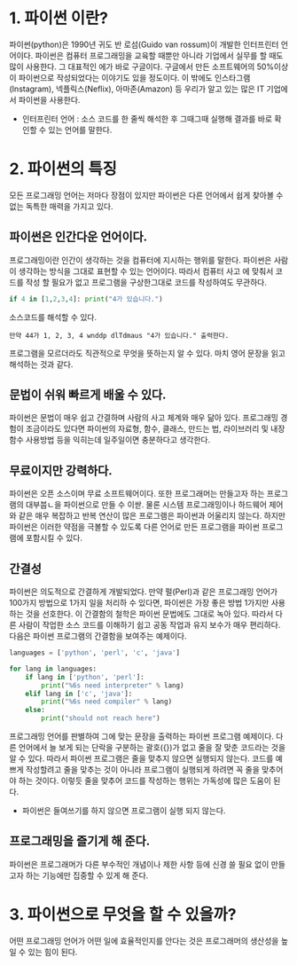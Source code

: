 # 1. 파이썬 이란?
파이썬(python)은 1990년 귀도 반 로섬(Guido van rossum)이 개발한 인터프린터 언어이다. 파이썬은 컴퓨터 프로그래밍을 교육할 때뿐만 아니라 기업에서 실무를 할 때도 많이 사용한다. 그 대표적인 에가 바로 구글이다. 구글에서 만든 소프트웨어의 50%이상이 파이썬으로 작성되었다는 이야기도 있을 정도이다. 이 밖에도 인스타그램(Instagram), 넥플릭스(Neflix), 아마존(Amazon) 등 우리가 알고 있는 많은 IT 기업에서 파이썬을 사용한다.
* 인터프린터 언어 : 소스 코드를 한 줄씩 해석한 후 그때그때 실행해 결과를 바로 확인할 수 있는 언어를 말한다.

# 2. 파이썬의 특징 
모든 프로그래밍 언어는 저마다 장점이 있지만 파이썬은 다른 언어에서 쉽게 찾아볼 수 없는 독특한 매력을 가지고 있다.

## 파이썬은 인간다운 언어이다.
프로그래밍이란 인간이 생각하는 것을 컴퓨터에 지시하는 행위를 말한다. 파이썬은 사람이 생각하는 방식을 그대로 표현할 수 있는 언어이다. 따라서 컴퓨터 사고 에 맞춰서 코드를 작성 할 필요가 없고 프로그램을 구상한그대로 코드를 작성하여도 무관하다.
```python 
if 4 in [1,2,3,4]: print("4가 있습니다.")
```
소스코드를 해석할 수 있다.
```
만약 44가 1, 2, 3, 4 wnddp dlTdmaus "4가 있습니다." 출력한다.
```
프로그램을 모르더라도 직관적으로 무엇을 뜻하는지 알 수 있다. 마치 영어 문장을 읽고 해석하는 것과 같다.

## 문법이 쉬워 빠르게 배울 수 있다.
파이썬은 문법이 매우 쉽고 간결하며 사람의 사고 체계와 매우 닮아 있다. 프로그래밍 경험이 조금이라도 있다면 파이썬의 자료형, 함수, 클래스, 만드는 법, 라이브러리 및 내장 함수 사용방법 등을 익히는데 일주일이면 충분하다고 생각한다.

## 무료이지만 강력하다.
파이썬은 오픈 소스이며 무료 소프트웨어이다. 또한 프로그래머는 만들고자 하는 프로그램의 대부붑ㄴ을 파이썬으로 만들 수 이싿. 물론 시스템 프로그래밍이나 하드웨어 제어와 같은 매우 복잡하고 반복 연산이 많은 프로그램은 파이썬과 어울리지 않는다. 하지만 파이썬은 이러한 약점을 극볼할 수 있도록 다른 언어로 만든 프로그램을 파이썬 프로그램에 포함시킬 수 있다.
## 간결성
파이썬은 의도적으로 간결하게 개발되었다. 만약 펄(Perl)과 같은 프로그래밍 언어가 100가지 방법으로 1가지 일을 처리하 수 있다면, 파이썬은 가장 좋은 방법 1가지만 사용하는 것을 선호한다. 이 간결함의 철학은 파이썬 문법에도 그대로 녹아 있다. 따라서 다른 사람이 작업한 소스 코드를 이해하기 쉽고 공동 작업과 유지 보수가 매우 편리하다.
다음은 파이썬 프로그램의 간결함을 보여주는 예제이다.
```python
languages = ['python', 'perl', 'c', 'java']

for lang in languages:
    if lang in ['python', 'perl']:
        print("%6s need interpreter" % lang)
    elif lang in ['c', 'java']:
        print("%6s need compiler" % lang)
    else:
        print("should not reach here")
```
프로그래밍 언어를 판별하여 그에 맞는 문장을 출력하는 파이썬 프로그램 예제이다. 다른 언어에서 늘 보게 되는 단락을 구분하는 괄호({})가 없고 줄을  잘 맞춘 코드라는 것을 알 수 있다.
따라서 파이썬 프로그램은 줄을 맞추지 않으면 실행되지 않는다. 코드를 예쁘게 작성할려고 줄을 맞추는 것이 아니라 프로그램이 실행되게 하려면 꼭 줄을 맞추어야 하는 것이다. 이렇듯 줄을 맞추어 코드를 작성하는 행위는 가독성에 많은 도움이 된다.
* 파이썬은 들여쓰기를 하지 않으면 프로그램이 실행 되지 않는다.

## 프로그래밍을 즐기게 해 준다.
파이썬은 프로그래머가 다른 부수적인 개념이나 제한 사항 등에 신경 쓸 필요 없이 만들고자 하는 기능에만 집중할 수 있게 해 준다.

# 3. 파이썬으로 무엇을 할 수 있을까?
어떤 프로그래밍 언어가 어떤 일에 효율적인지를 안다는 것은 프로그래머의 생산성을 높일 수 있는 힘이 된다.